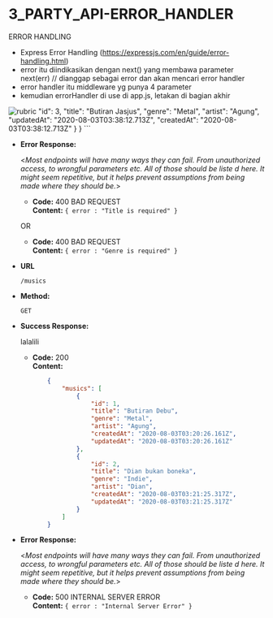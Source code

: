 # 3_PARTY_API-ERROR_HANDLER

ERROR HANDLING
- Express Error Handling (https://expressjs.com/en/guide/error-handling.html)
- error itu diindikasikan dengan next() yang membawa parameter
  next(err) // dianggap sebagai error dan akan mencari error handler
- error handler itu middleware yg punya 4 parameter
- kemudian errorHandler di use di app.js, letakan di bagian akhir


![rubric](./images/detail.png)               "id": 3,
                "title": "Butiran Jasjus",
                "genre": "Metal",
                "artist": "Agung",
                "updatedAt": "2020-08-03T03:38:12.713Z",
                "createdAt": "2020-08-03T03:38:12.713Z"
            }
        }
    ```
 
* **Error Response:**

  <_Most endpoints will have many ways they can fail. From unauthorized access, to wrongful parameters etc. All of those should be liste d here. It might seem repetitive, but it helps prevent assumptions from being made where they should be._>

  * **Code:** 400 BAD REQUEST <br />
    **Content:** `{ error : "Title is required" }`

  OR

  * **Code:** 400 BAD REQUEST <br />
    **Content:** `{ error : "Genre is required" }`


* **URL**

  `/musics`

* **Method:**
  
  `GET`
  

* **Success Response:**
  
  lalalili

  * **Code:** 200 <br />
    **Content:** 
    ```json
        {
            "musics": [
                {
                    "id": 1,
                    "title": "Butiran Debu",
                    "genre": "Metal",
                    "artist": "Agung",
                    "createdAt": "2020-08-03T03:20:26.161Z",
                    "updatedAt": "2020-08-03T03:20:26.161Z"
                },
                {
                    "id": 2,
                    "title": "Dian bukan boneka",
                    "genre": "Indie",
                    "artist": "Dian",
                    "createdAt": "2020-08-03T03:21:25.317Z",
                    "updatedAt": "2020-08-03T03:21:25.317Z"
                }
            ]
        }
    ```
 
* **Error Response:**

  <_Most endpoints will have many ways they can fail. From unauthorized access, to wrongful parameters etc. All of those should be liste d here. It might seem repetitive, but it helps prevent assumptions from being made where they should be._>

  * **Code:** 500 INTERNAL SERVER ERROR <br />
    **Content:** `{ error : "Internal Server Error" }`
